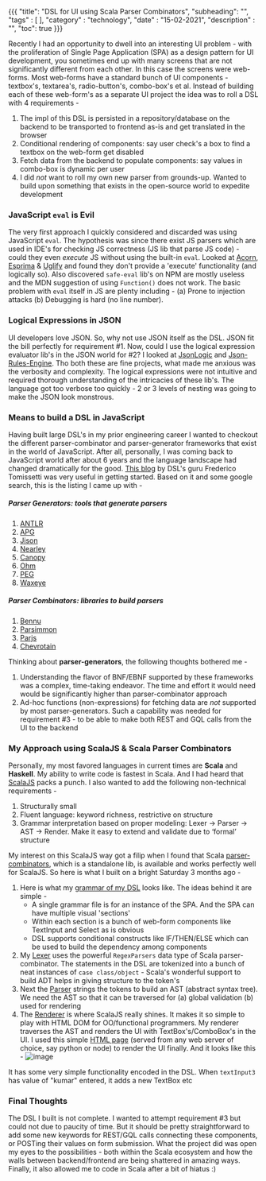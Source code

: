 {{{
    "title": "DSL for UI using Scala Parser Combinators",
    "subheading": "",
    "tags" : [  ],
    "category" : "technology",
    "date" : "15-02-2021",
    "description" : "",
    "toc": true
}}}

Recently I had an opportunity to dwell into an interesting UI problem - with the proliferation of Single Page Application (SPA) as a design pattern for UI development, you sometimes end up with many screens that are not significantly different from each other. In this case the screens were web-forms. Most web-forms have a standard bunch of UI components - textbox's, textarea's, radio-button's, combo-box's et al. Instead of building each of these web-form's as a separate UI project the idea was to roll a DSL with 4 requirements -
1. The impl of this DSL is persisted in a repository/database on the backend to be transported to frontend as-is and get translated in the browser
2. Conditional rendering of components: say user check's a box to find a textbox on the web-form get disabled
3. Fetch data from the backend to populate components: say values in combo-box is dynamic per user
4. I did *not* want to roll my own new parser from grounds-up. Wanted to build upon something that exists in the open-source world to expedite development 

### JavaScript `eval` is Evil
The very first approach I quickly considered and discarded was using JavaScript `eval`. The hypothesis was since there exist JS parsers which are used in IDE's for checking JS correctness (JS lib that parse JS code) - could they even *execute* JS without using the built-in `eval`. Looked at [Acorn](https://github.com/acornjs/acorn), [Esprima](https://esprima.org/) & [Uglify](http://lisperator.net/uglifyjs/) and found they don't provide a 'execute' functionality (and logically so). Also discovered `safe-eval` lib's on NPM are mostly useless and the MDN suggestion of using `Function()` does not work. The basic problem with `eval` itself in JS are plenty including - (a) Prone to injection attacks (b) Debugging is hard (no line number).

### Logical Expressions in JSON
UI developers love JSON. So, why not use JSON itself as the DSL. JSON fit the bill perfectly for requirement #1. Now, could I use the logical expression evaluator lib's in the JSON world for #2? I looked at [JsonLogic](https://jsonlogic.com/) and [Json-Rules-Engine](https://www.npmjs.com/package/json-rules-engine). Tho both these are fine projects, what made me anxious was the verbosity and complexity. The logical expressions were not intuitive and required thorough understanding of the intricacies of these lib's. The language got too verbose too quickly - 2 or 3 levels of nesting was going to make the JSON look monstrous.

### Means to build a DSL in JavaScript
Having built large DSL's in my prior engineering career I wanted to checkout the different parser-combinator and parser-generator frameworks that exist in the world of JavaScript. After all, personally, I was coming back to JavaScript world after about 6 years and the language landscape had changed dramatically for the good. [This blog](https://tomassetti.me/parsing-in-javascript/) by DSL's guru Frederico Tomissetti was very useful in getting started. Based on it and some google search, this is the listing I came up with -

##### Parser Generators: tools that generate parsers
1. [ANTLR](https://www.antlr.org/)
2. [APG](http://www.coasttocoastresearch.com/overview)
3. [Jison](http://zaa.ch/jison/)
4. [Nearley](https://nearley.js.org/)
5. [Canopy](http://canopy.jcoglan.com/)
6. [Ohm](https://github.com/harc/ohm)
7. [PEG](https://pegjs.org/)
8. [Waxeye](https://waxeye.org/)

##### Parser Combinators: libraries to build parsers
1. [Bennu](https://github.com/mattbierner/bennu)
2. [Parsimmon](https://github.com/mattbierner/bennu)
3. [Parjs](https://github.com/GregRos/parjs)
4. [Chevrotain](https://github.com/SAP/chevrotain)

Thinking about **parser-generators**, the following thoughts bothered me -
1. Understanding the flavor of BNF/EBNF supported by these frameworks was a complex, time-taking endeavor. The time and effort it would need would be significantly higher than parser-combinator approach
2. Ad-hoc functions (non-expressions) for fetching data are *not* supported by most parser-generators. Such a capability was needed for requirement #3 - to be able to make both REST and GQL calls from the UI to the backend

### My Approach using ScalaJS & Scala Parser Combinators
Personally, my most favored languages in current times are **Scala** and **Haskell**. My ability to write code is fastest in Scala. And I had heard that [ScalaJS](https://www.scala-js.org/) packs a punch. I also wanted to add the following non-technical requirements -
1. Structurally small 
2. Fluent language: keyword richness, restrictive on structure
3. Grammar interpretation based on proper modeling: Lexer → Parser → AST → Render. Make it easy to extend and validate due to ‘formal’ structure

My interest on this ScalaJS way got a filip when I found that Scala [parser-combinators](https://github.com/scala/scala-parser-combinators#scalajs-and-scala-native), which is a standalone lib, is available and works perfectly well for ScalaJS. So here is what I built on a bright Saturday 3 months ago -

1. Here is what my [grammar of my DSL](https://github.com/bharath12345/ui-parser-combinator/blob/main/src/main/scala/tutorial/webapp/ParserApp.scala#L7) looks like. The ideas behind it are simple -
     * A single grammar file is for an instance of the SPA. And the SPA can have multiple visual 'sections' 
     * Within each section is a bunch of web-form components like TextInput and Select as is obvious
     * DSL supports conditional constructs like IF/THEN/ELSE which can be used to build the dependency among components
2. My [Lexer](https://github.com/bharath12345/ui-parser-combinator/blob/main/src/main/scala/tutorial/webapp/Lexer.scala) uses the powerful `RegexParsers` data type of Scala parser-combinator. The statements in the DSL are tokenized into a bunch of neat instances of `case class/object` - Scala's wonderful support to build ADT helps in giving structure to the token's
3. Next the [Parser](https://github.com/bharath12345/ui-parser-combinator/blob/main/src/main/scala/tutorial/webapp/SchemaParser.scala) strings the tokens to build an AST (abstract syntax tree). We need the AST so that it can be traversed for (a) global validation (b) used for rendering
4. The [Renderer](https://github.com/bharath12345/ui-parser-combinator/blob/main/src/main/scala/tutorial/webapp/Render.scala) is where ScalaJS really shines. It makes it so simple to play with HTML DOM for OO/functional programmers. My renderer traverses the AST and renders the UI with TextBox's/ComboBox's in the UI. I used this simple [HTML page](https://github.com/bharath12345/ui-parser-combinator/blob/main/index-dev.html) (served from any web server of choice, say python or node) to render the UI finally. And it looks like this -
![image](http://bharathwrites.in/assets/images/scalajs.png)

It has some very simple functionality encoded in the DSL. When `textInput3` has value of "kumar" entered, it adds a new TextBox etc

### Final Thoughts
The DSL I built is not complete. I wanted to attempt requirement #3 but could not due to paucity of time. But it should be pretty straightforward to add some new keywords for REST/GQL calls connecting these components, or POSTing their values on form submission. What the project did was open my eyes to the possibilities - both within the Scala ecosystem and how the walls between backend/frontend are being shattered in amazing ways. Finally, it also allowed me to code in Scala after a bit of hiatus :)
 
 

